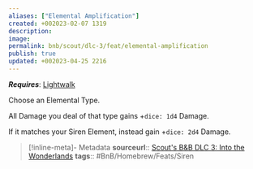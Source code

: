 ```yaml
---
aliases: ["Elemental Amplification"]
created: +002023-02-07 1319
description: 
image: 
permalink: bnb/scout/dlc-3/feat/elemental-amplification
publish: true
updated: +002023-04-25 2216
---
```


***Requires***: [Lightwalk](Lightwalk.md)

Choose an Elemental Type. 

All Damage you deal of that type gains +`dice: 1d4` Damage. 

If it matches your Siren Element, instead gain +`dice: 2d4` Damage.

> [!inline-meta]- Metadata
> **sourceurl**:: [Scout's B&B DLC 3: Into the Wonderlands](https://docs.google.com/document/d/1MLOgrWwcLNTnP9PuXrKiLImy7SUh4hXO8arVUAlmdp0/edit)
> **tags**:: #BnB/Homebrew/Feats/Siren
